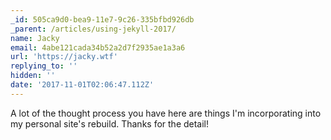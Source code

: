 ```yaml
---
_id: 505ca9d0-bea9-11e7-9c26-335bfbd926db
_parent: /articles/using-jekyll-2017/
name: Jacky
email: 4abe121cada34b52a2d7f2935ae1a3a6
url: 'https://jacky.wtf'
replying_to: ''
hidden: ''
date: '2017-11-01T02:06:47.112Z'
---
```


A lot of the thought process you have here are things I'm incorporating into
my personal site's rebuild. Thanks for the detail!
